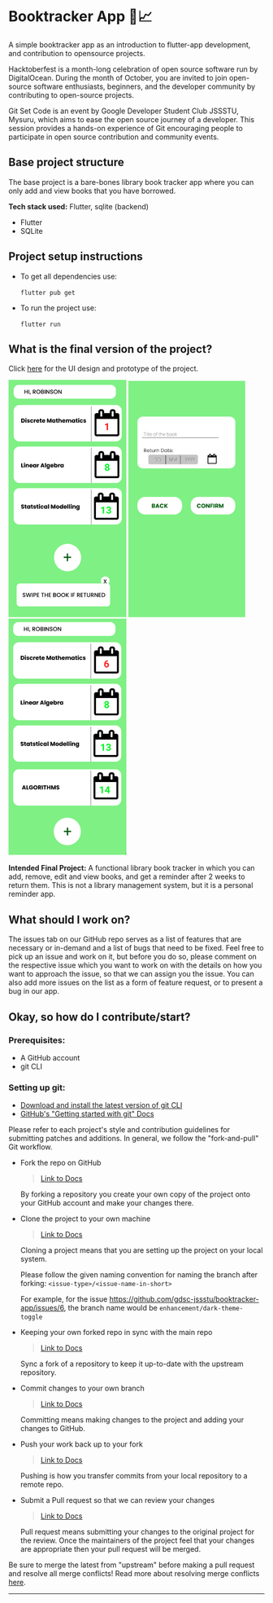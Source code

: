 # Booktracker App 📒📈

A simple booktracker app as an introduction to flutter-app development, and contribution to opensource projects.

Hacktoberfest is a month-long celebration of open source software run by DigitalOcean. During the month of October, you are invited to join open-source software enthusiasts, beginners, and the developer community by contributing to open-source projects.

Git Set Code is an event by Google Developer Student Club JSSSTU, Mysuru, which aims to ease the open source journey of a developer.
This session provides a hands-on experience of Git encouraging people to participate in open source contribution and community events.

## Base project structure

The base project is a bare-bones library book tracker app where you can only add and view books that you have borrowed.

**Tech stack used:** Flutter, sqlite (backend)

- Flutter
- SQLite

## Project setup instructions

- To get all dependencies use:

  `flutter pub get`

- To run the project use:

  `flutter run`

## What is the final version of the project?

Click [here](https://www.figma.com/file/XyMvKlsBUw1lPUn4ZVcxdd/BOOK-TRACKER?node-id=0%3A1) for the UI design and prototype of the project.

![Booktracker landing page](readme_images/booktracker1.PNG)
![Book adding page](readme_images/booktracker2.PNG)
![Booktracker updated landing page](readme_images/booktracker3.PNG)

**Intended Final Project:** A functional library book tracker in which you can add, remove, edit and view books, and get a reminder after 2 weeks to return them. This is not a library management system, but it is a personal reminder app.

## What should I work on?

The issues tab on our GitHub repo serves as a list of features that are necessary or in-demand and a list of bugs that need to be fixed. Feel free to pick up an issue and work on it, but before you do so, please comment on the respective issue which you want to work on with the details on how you want to approach the issue, so that we can assign you the issue. You can also add more issues on the list as a form of feature request, or to present a bug in our app.

## Okay, so how do I contribute/start?

### Prerequisites:

- A GitHub account
- git CLI

### Setting up git:

- [Download and install the latest version of git CLI](https://git-scm.com/downloads)
- [GitHub's "Getting started with git" Docs](https://docs.github.com/en/get-started/getting-started-with-git)

Please refer to each project's style and contribution guidelines for submitting patches and additions. In general, we follow the "fork-and-pull" Git workflow.

- Fork the repo on GitHub

  > [Link to Docs](https://docs.github.com/en/get-started/quickstart/fork-a-repo#step-2-create-a-local-clone-of-your-fork)

  By forking a repository you create your own copy of the project onto your GitHub account and make your changes there.

- Clone the project to your own machine

  > [Link to Docs](https://docs.github.com/en/get-started/quickstart/fork-a-repo#cloning-your-forked-repository)

  Cloning a project means that you are setting up the project on your local system.

  Please follow the given naming convention for naming the branch after forking: `<issue-type>/<issue-name-in-short>`

  For example, for the issue https://github.com/gdsc-jssstu/booktracker-app/issues/6, the branch name would be `enhancement/dark-theme-toggle`

- Keeping your own forked repo in sync with the main repo

  > [Link to Docs](https://docs.github.com/en/github/collaborating-with-pull-requests/working-with-forks/syncing-a-fork)

  Sync a fork of a repository to keep it up-to-date with the upstream repository.

- Commit changes to your own branch

  > [Link to Docs](https://www.atlassian.com/git/tutorials/saving-changes/git-commit)

  Committing means making changes to the project and adding your changes to GitHub.

- Push your work back up to your fork

  > [Link to Docs](https://www.atlassian.com/git/tutorials/syncing/git-push)

  Pushing is how you transfer commits from your local repository to a remote repo.

- Submit a Pull request so that we can review your changes

  > [Link to Docs](https://docs.github.com/en/github/collaborating-with-pull-requests/proposing-changes-to-your-work-with-pull-requests/about-pull-requests)

  Pull request means submitting your changes to the original project for the review. Once the maintainers of the project feel that your changes are appropriate then your pull request will be merged.

Be sure to merge the latest from "upstream" before making a pull request and resolve all merge conflicts! Read more about resolving merge conflicts [here](https://docs.github.com/en/github/collaborating-with-pull-requests/addressing-merge-conflicts).

---
